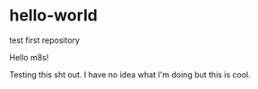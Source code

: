 # hello-world
test first repository

Hello m8s!

Testing this sht out. I have no idea what I'm doing but this is cool.
